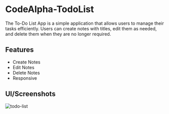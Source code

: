 # CodeAlpha-TodoList
The To-Do List App is a simple application that allows users to manage their tasks efficiently. Users can create notes with titles, edit them as needed, and delete them when they are no longer required.
## Features
  - Create Notes
  - Edit Notes
  - Delete Notes
  - Responsive
## UI/Screenshots
![todo-list](https://github.com/1sudeep1/CodeAlpha-TodoList/assets/102727190/a3af0efe-1c51-4053-a5ff-b558e017637b)
